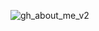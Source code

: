 ![gh_about_me_v2](https://user-images.githubusercontent.com/48498224/111026945-38343280-83bb-11eb-9214-b38ae0c1d4d6.png)

<!--
**WJVincent/WJVIncent** is a ✨ _special_ ✨ repository because its `README.md` (this file) appears on your GitHub profile.

Here are some ideas to get you started:

- 🔭 I’m currently working on ...
- 🌱 I’m currently learning ...
- 👯 I’m looking to collaborate on ...
- 🤔 I’m looking for help with ...
- 💬 Ask me about ...![gh_about_me](https://user-images.githubusercontent.com/48498224/111026873-c6f47f80-83ba-11eb-99b4-f5fdeee8517b.png)
- 📫 How to reach me: ...
- 😄 Pronouns: ...
- ⚡ Fun fact: ...
-->
